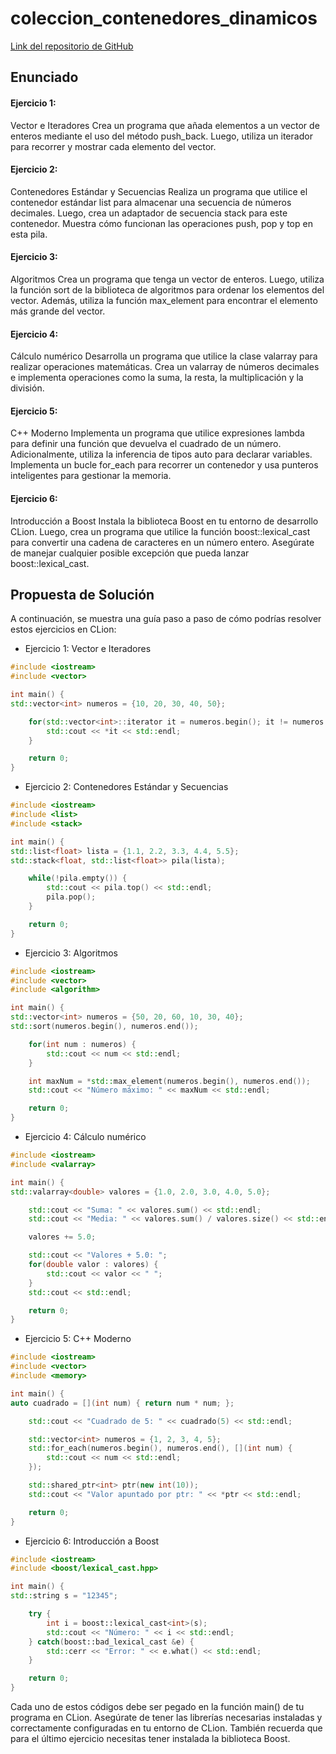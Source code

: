 # coleccion_contenedores_dinamicos

[Link del repositorio de GitHub](https://github.com/flavi13/coleccion_contenedores_dinamicos)

## Enunciado
#### Ejercicio 1:

Vector e Iteradores Crea un programa que añada elementos a un vector de enteros mediante el uso del método push_back. Luego, utiliza un iterador para recorrer y mostrar cada elemento del vector.

#### Ejercicio 2: 

Contenedores Estándar y Secuencias Realiza un programa que utilice el contenedor estándar list para almacenar una secuencia de números decimales. Luego, crea un adaptador de secuencia stack para este contenedor. Muestra cómo funcionan las operaciones push, pop y top en esta pila.

#### Ejercicio 3: 

Algoritmos Crea un programa que tenga un vector de enteros. Luego, utiliza la función sort de la biblioteca de algoritmos para ordenar los elementos del vector. Además, utiliza la función max_element para encontrar el elemento más grande del vector.

#### Ejercicio 4: 
Cálculo numérico Desarrolla un programa que utilice la clase valarray para realizar operaciones matemáticas. Crea un valarray de números decimales e implementa operaciones como la suma, la resta, la multiplicación y la división.

#### Ejercicio 5: 
C++ Moderno Implementa un programa que utilice expresiones lambda para definir una función que devuelva el cuadrado de un número. Adicionalmente, utiliza la inferencia de tipos auto para declarar variables. Implementa un bucle for_each para recorrer un contenedor y usa punteros inteligentes para gestionar la memoria.

#### Ejercicio 6: 
Introducción a Boost Instala la biblioteca Boost en tu entorno de desarrollo CLion. Luego, crea un programa que utilice la función boost::lexical_cast para convertir una cadena de caracteres en un número entero. Asegúrate de manejar cualquier posible excepción que pueda lanzar boost::lexical_cast.

## Propuesta de Solución
A continuación, se muestra una guía paso a paso de cómo podrías resolver estos ejercicios en CLion:

- Ejercicio 1: Vector e Iteradores

````c++
#include <iostream>
#include <vector>

int main() {
std::vector<int> numeros = {10, 20, 30, 40, 50};

    for(std::vector<int>::iterator it = numeros.begin(); it != numeros.end(); ++it) {
        std::cout << *it << std::endl;
    }

    return 0;
}
````

- Ejercicio 2: Contenedores Estándar y Secuencias

````c++
#include <iostream>
#include <list>
#include <stack>

int main() {
std::list<float> lista = {1.1, 2.2, 3.3, 4.4, 5.5};
std::stack<float, std::list<float>> pila(lista);

    while(!pila.empty()) {
        std::cout << pila.top() << std::endl;
        pila.pop();
    }

    return 0;
}
````
- Ejercicio 3: Algoritmos
````c++
#include <iostream>
#include <vector>
#include <algorithm>

int main() {
std::vector<int> numeros = {50, 20, 60, 10, 30, 40};
std::sort(numeros.begin(), numeros.end());

    for(int num : numeros) {
        std::cout << num << std::endl;
    }

    int maxNum = *std::max_element(numeros.begin(), numeros.end());
    std::cout << "Número máximo: " << maxNum << std::endl;

    return 0;
}
````
- Ejercicio 4: Cálculo numérico
````c++
#include <iostream>
#include <valarray>

int main() {
std::valarray<double> valores = {1.0, 2.0, 3.0, 4.0, 5.0};

    std::cout << "Suma: " << valores.sum() << std::endl;
    std::cout << "Media: " << valores.sum() / valores.size() << std::endl;

    valores += 5.0;

    std::cout << "Valores + 5.0: ";
    for(double valor : valores) {
        std::cout << valor << " ";
    }
    std::cout << std::endl;

    return 0;
}
````
- Ejercicio 5: C++ Moderno
````c++
#include <iostream>
#include <vector>
#include <memory>

int main() {
auto cuadrado = [](int num) { return num * num; };

    std::cout << "Cuadrado de 5: " << cuadrado(5) << std::endl;

    std::vector<int> numeros = {1, 2, 3, 4, 5};
    std::for_each(numeros.begin(), numeros.end(), [](int num) {
        std::cout << num << std::endl;
    });

    std::shared_ptr<int> ptr(new int(10));
    std::cout << "Valor apuntado por ptr: " << *ptr << std::endl;

    return 0;
}
````
- Ejercicio 6: Introducción a Boost
````c++
#include <iostream>
#include <boost/lexical_cast.hpp>

int main() {
std::string s = "12345";

    try {
        int i = boost::lexical_cast<int>(s);
        std::cout << "Número: " << i << std::endl;
    } catch(boost::bad_lexical_cast &e) {
        std::cerr << "Error: " << e.what() << std::endl;
    }

    return 0;
}
````
Cada uno de estos códigos debe ser pegado en la función main() de tu programa en CLion. Asegúrate de tener las librerías necesarias instaladas y correctamente configuradas en tu entorno de CLion. También recuerda que para el último ejercicio necesitas tener instalada la biblioteca Boost.
